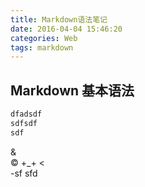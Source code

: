 ```yaml
---
title: Markdown语法笔记
date: 2016-04-04 15:46:20
categories: Web
tags: markdown
---
```

## Markdown 基本语法
``` bash
dfadsdf
sdfsdf
sdf
```
&  
&copy;  +_+
&lt;  
-sf
sfd
